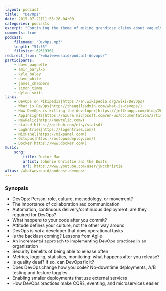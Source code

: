 ```yaml
---
layout: podcast
title:  "DevOps"
date: 2015-07-21T11:55:26-04:00
categories: podcasts
excerpt: "Continuing the theme of making grandiose claims about vaguely defined terms, the Western Devs take on the Rise of DevOps"
comments: true
podcast: 
    filename: "DevOps.mp3"
    length: "51:55"
    filesize: 62319361
redirect_from: "/whatwevesaid/podcast-devops/"
participants:
    - dave_paquette
    - amir_barylko
    - kyle_baley
    - dave_white
    - james_chambers
    - simon_timms
    - dylan_smith
links:
    - DevOps on Wikipedia|https://en.wikipedia.org/wiki/DevOps)
    - What is DevOps|http://theagileadmin.com/what-is-devops/)
    - How DevOps is killing the developer|https://jeffknupp.com/blog/2014/04/15/how-devops-is-killing-the-developer/)
    - AppInsights|https://azure.microsoft.com/en-us/documentation/articles/app-insights-get-started/)
    - NewRelic|http://newrelic.com/)
    - statsd|https://github.com/etsy/statsd)
    - LogEntries|https://logentries.com/)
    - MixPanel|https://mixpanel.com/)
    - Octopus|https://octopusdeploy.com/)
    - Docker|https://www.docker.com/)
music:
    song:
        title: Doctor Man
        artist: Johnnie Christie and the Boats
        url: https://www.youtube.com/user/jwcchristie
alias: /whatwevesaid/podcast-devops/
---
```


### Synopsis

* DevOps: Person, role, culture, methodology, or movement?
* The importance of collaboration and communication
* Automation, continuous delivery/continuous deployment: are they required for DevOps?
* What happens to your code after you commit?
* Attitude defines your culture, not the other way around
* DevOps is *not* a developer that does operational tasks
* Is the backlash coming? Lessons from Agile
* An incremental approach to implementing DevOps practices in an organization
* Security benefits of being able to release often
* Metrics, logging, statistics, monitoring: what happens after you release?
* Is quality dead? If so, can DevOps fix it?
* Does DevOps change how you code? No-downtime deployments, A/B testing and feature toggles
* Enabling smaller deployments that use external services
* How DevOps practices make CQRS, eventing, and microservices easier
